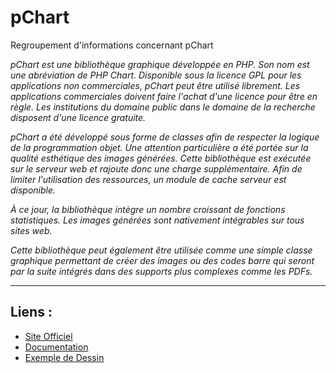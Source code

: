 # pChart
Regroupement d'informations concernant pChart

*pChart est une bibliothèque graphique développée en PHP. Son nom est une abréviation de PHP Chart. Disponible sous la licence GPL pour les applications non commerciales, pChart peut être utilisé librement. Les applications commerciales doivent faire l'achat d'une licence pour être en règle. Les institutions du domaine public dans le domaine de la recherche disposent d'une licence gratuite.*

*pChart a été développé sous forme de classes afin de respecter la logique de la programmation objet. Une attention particulière a été portée sur la qualité esthétique des images générées. Cette bibliothèque est exécutée sur le serveur web et rajoute donc une charge supplémentaire. Afin de limiter l'utilisation des ressources, un module de cache serveur est disponible.*

*À ce jour, la bibliothèque intègre un nombre croissant de fonctions statistiques. Les images générées sont nativement intégrables sur tous sites web.*

*Cette bibliothèque peut également être utilisée comme une simple classe graphique permettant de créer des images ou des codes barre qui seront par la suite intégrés dans des supports plus complexes comme les PDFs.*

<hr>

## Liens :
<ul>
    <li><a href="http://www.pchart.net/" target="_blank">Site Officiel</a></li>
    <li><a href="http://wiki.pchart.net/" target="_blank">Documentation</a></li>
    <li><a href="http://wiki.pchart.net/doc.drawing.objetcs.html" target="_blank">Exemple de Dessin</a></li>
</ul>
